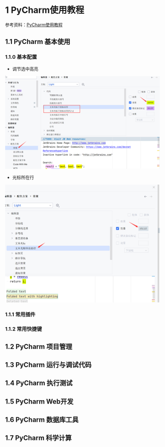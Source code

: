 # 1 PyCharm使用教程

参考资料：[PyCharm使用教程](https://www.imooc.com/wiki/pycharmlesson)

## 1.1 PyCharm 基本使用
### 1.1.0 基本配置
- 调节选中高亮

![](https://raw.githubusercontent.com/BaihlUp/Figurebed/master/2023/202311141231365.png)

- 光标所在行

![](https://raw.githubusercontent.com/BaihlUp/Figurebed/master/2023/202311141233224.png)

### 1.1.1 常用插件

### 1.1.2 常用快捷键


## 1.2 PyCharm 项目管理


## 1.3 PyCharm 运行与调试代码


## 1.4 PyCharm 执行测试


## 1.5 PyCharm Web开发


## 1.6 PyCharm 数据库工具


## 1.7 PyCharm 科学计算


